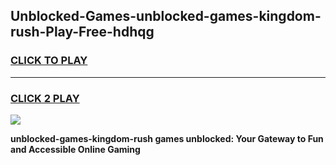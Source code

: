 
## Unblocked-Games-unblocked-games-kingdom-rush-Play-Free-hdhqg
<h3>
<a href="https://premium76.site?title=unblocked-games-kingdom-rush&ref=10A">CLICK TO PLAY</a></h3>
<hr>

<h3>
<a href="https://premium76.site?title=unblocked-games-kingdom-rush&ref=10A">CLICK 2 PLAY</a>
  
</h3>

<a href="https://premium76.site?title=unblocked-games-kingdom-rush&ref=10A"><img src="https://clearcache.store/games.png"></a>


**unblocked-games-kingdom-rush games unblocked: Your Gateway to Fun and Accessible Online Gaming**
